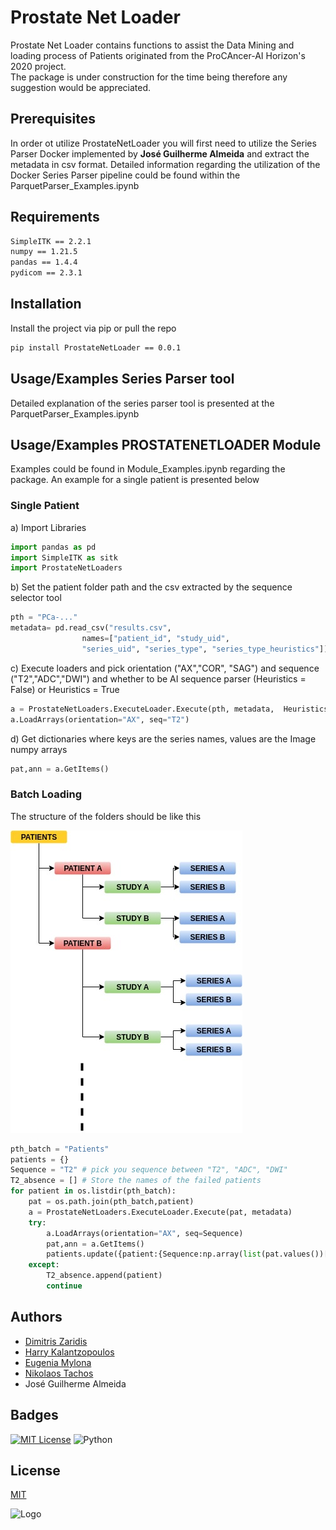 
# Prostate Net Loader

Prostate Net Loader contains functions to assist the Data Mining and loading process of Patients originated from the ProCAncer-AI Horizon's 2020 project.  
The package is under construction for the time being therefore any suggestion would be appreciated.

## Prerequisites

In order ot utilize ProstateNetLoader you will first need to utilize the Series Parser Docker implemented by **José Guilherme Almeida** and extract the metadata in csv format. Detailed information regarding the utilization of the Docker Series Parser pipeline could be found within the ParquetParser_Examples.ipynb

## Requirements
```bash
SimpleITK == 2.2.1
numpy == 1.21.5
pandas == 1.4.4
pydicom == 2.3.1
```

## Installation

Install the project via pip or pull the repo

```bash
pip install ProstateNetLoader == 0.0.1
```
    
## Usage/Examples Series Parser tool
Detailed explanation of the series parser tool is presented at the ParquetParser_Examples.ipynb
## Usage/Examples PROSTATENETLOADER Module

Examples could be found in Module_Examples.ipynb regarding the package. An example for a single patient is presented below

### Single Patient
a) Import Libraries
```python
import pandas as pd
import SimpleITK as sitk
import ProstateNetLoaders
```
b) Set the patient folder path and the csv extracted by the sequence selector tool
```python
pth = "PCa-..."
metadata= pd.read_csv("results.csv", 
                names=["patient_id", "study_uid", 
                "series_uid", "series_type", "series_type_heuristics"])
```
c) Execute loaders and pick orientation ("AX","COR", "SAG") and sequence ("T2","ADC","DWI") and whether to be AI sequence parser (Heuristics = False) or Heuristics = True
```python
a = ProstateNetLoaders.ExecuteLoader.Execute(pth, metadata,  Heuristics = True) 
a.LoadArrays(orientation="AX", seq="T2")
```
d) Get dictionaries where keys are the series names, values are the Image numpy arrays
```python
pat,ann = a.GetItems() 
```

### Batch Loading 

The structure of the folders should be like this 


![image](Images/dIR.jpg)

```python
pth_batch = "Patients"
patients = {}
Sequence = "T2" # pick you sequence between "T2", "ADC", "DWI"
T2_absence = [] # Store the names of the failed patients
for patient in os.listdir(pth_batch):
    pat = os.path.join(pth_batch,patient)
    a = ProstateNetLoaders.ExecuteLoader.Execute(pat, metadata)
    try:
        a.LoadArrays(orientation="AX", seq=Sequence)
        pat,ann = a.GetItems()
        patients.update({patient:{Sequence:np.array(list(pat.values())[0]),"Lesion": np.array(list(ann.values())[0])}})
    except: 
        T2_absence.append(patient)
        continue
```
## Authors

- [Dimitris Zaridis](dimzaridis@gmail.com)
- [Harry Kalantzopoulos](xkalantzopoulos@gmail.com)
- [Eugenia Mylona](mylona.eugenia@gmail.com)
- [Nikolaos Tachos](ntachos@gmail.com)
- José Guilherme Almeida


## Badges


[![MIT License](https://img.shields.io/badge/License-MIT-green.svg)](https://choosealicense.com/licenses/mit/)
![Python](https://img.shields.io/badge/Python-3.6-green)


## License

[MIT](https://choosealicense.com/licenses/mit/)


![Logo](https://www.procancer-i.eu/wp-content/uploads/2020/07/logo.png)

